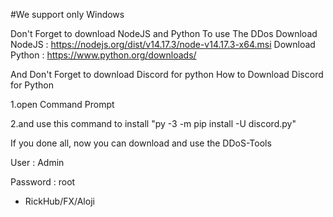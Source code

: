 #We support only Windows

Don't Forget to download NodeJS and Python To use The DDos
Download NodeJS : https://nodejs.org/dist/v14.17.3/node-v14.17.3-x64.msi
Download Python : https://www.python.org/downloads/

And Don't Forget to download Discord for python
How to Download Discord for Python

1.open Command Prompt

2.and use this command to install "py -3 -m pip install -U discord.py"

If you done all, now you can download and use the DDoS-Tools


User : Admin

Password : root


- RickHub/FX/Aloji
